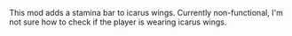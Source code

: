 This mod adds a stamina bar to icarus wings. Currently non-functional, I'm not sure how to check if the player is wearing icarus wings.